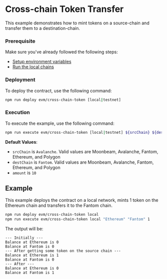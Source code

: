 # Cross-chain Token Transfer

This example demonstrates how to mint tokens on a source-chain and transfer them to a destination-chain.

### Prerequisite

Make sure you've already followed the following steps:

-   [Setup environment variables](/README.md#set-environment-variables)
-   [Run the local chains](/README.md#running-the-local-chains)

### Deployment

To deploy the contract, use the following command:

```bash
npm run deploy evm/cross-chain-token [local|testnet]
```

### Execution

To execute the example, use the following command:

```bash
npm run execute evm/cross-chain-token [local|testnet] ${srcChain} ${destChain} ${amount}
```

**Default Values**:

-   `srcChain` is `Avalanche`. Valid values are Moonbeam, Avalanche, Fantom, Ethereum, and Polygon
-   `destChain` is `Fantom`. Valid values are Moonbeam, Avalanche, Fantom, Ethereum, and Polygon
-   `amount` is `10`

## Example

This example deploys the contract on a local network, mints 1 token on the Ethereum chain and transfers it to the Fantom chain.

```bash
npm run deploy evm/cross-chain-token local
npm run execute evm/cross-chain-token local "Ethereum" "Fantom" 1
```

The output will be:

```
--- Initially ---
Balance at Ethereum is 0
Balance at Fantom is 0
--- After getting some token on the source chain ---
Balance at Ethereum is 1
Balance at Fantom is 0
--- After ---
Balance at Ethereum is 0
Balance at Fantom is 1
```
